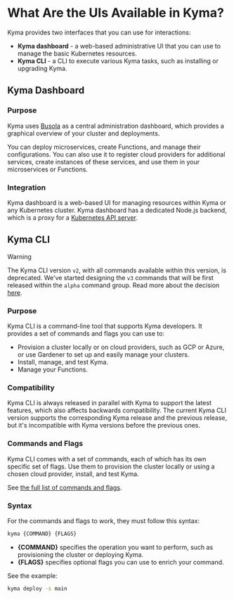 # What Are the UIs Available in Kyma?

Kyma provides two interfaces that you can use for interactions:

- **Kyma dashboard** - a web-based administrative UI that you can use to manage the basic Kubernetes resources.
- **Kyma CLI** - a CLI to execute various Kyma tasks, such as installing or upgrading Kyma.

## Kyma Dashboard

### Purpose

Kyma uses [Busola](https://github.com/kyma-project/busola) as a central administration dashboard, which provides a graphical overview of your cluster and deployments.

You can deploy microservices, create Functions, and manage their configurations. You can also use it to register cloud providers for additional services, create instances of these services, and use them in your microservices or Functions.

### Integration

Kyma dashboard is a web-based UI for managing resources within Kyma or any Kubernetes cluster. Kyma dashboard has a dedicated Node.js backend, which is a proxy for a [Kubernetes API server](https://kubernetes.io/docs/concepts/overview/components/#kube-apiserver).

## Kyma CLI

> [!WARNING]
> The Kyma CLI version `v2`, with all commands available within this version, is deprecated. We've started designing the `v3` commands that will be first released within the `alpha` command group.
> Read more about the decision [here](https://github.com/kyma-project/community/issues/872).

### Purpose

Kyma CLI is a command-line tool that supports Kyma developers. It provides a set of commands and flags you can use to:

- Provision a cluster locally or on cloud providers, such as GCP or Azure, or use Gardener to set up and easily manage your clusters.
- Install, manage, and test Kyma.
- Manage your Functions.

### Compatibility

Kyma CLI is always released in parallel with Kyma to support the latest features, which also affects backwards compatibility. The current Kyma CLI version supports the corresponding Kyma release and the previous release, but it's incompatible with Kyma versions before the previous ones.

### Commands and Flags

Kyma CLI comes with a set of commands, each of which has its own specific set of flags. Use them to provision the cluster locally or using a chosen cloud provider, install, and test Kyma.

See [the full list of commands and flags](https://github.com/kyma-project/cli/tree/release-2.20/docs/gen-docs).

### Syntax

For the commands and flags to work, they must follow this syntax:

```bash
kyma {COMMAND} {FLAGS}
```

- **{COMMAND}** specifies the operation you want to perform, such as provisioning the cluster or deploying Kyma.
- **{FLAGS}** specifies optional flags you can use to enrich your command.

See the example:

```bash
kyma deploy -s main
```
